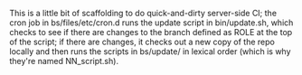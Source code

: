 This is a little bit of scaffolding to do quick-and-dirty  server-side CI; the cron job 
in bs/files/etc/cron.d runs the update script in bin/update.sh, which checks to see if 
there are changes to the branch defined as ROLE at the top of the script; if there
are changes, it checks out a new copy of the repo locally and then runs the scripts 
in bs/update/ in lexical order (which is why they're named NN_script.sh).
